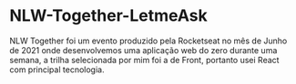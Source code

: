 # NLW-Together-LetmeAsk
NLW Together foi um evento produzido pela Rocketseat no mês de Junho de 2021 onde desenvolvemos uma aplicação web do zero durante  uma semana, a trilha selecionada por mim foi a de Front, portanto usei React com principal tecnologia.
